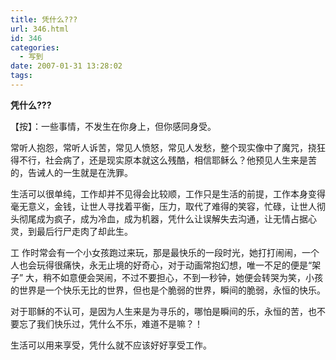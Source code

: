 ```yaml
---
title: 凭什么???
url: 346.html
id: 346
categories:
  - 写到
date: 2007-01-31 13:28:02
tags:
---
```


**凭什么???**

  
【按】：一些事情，不发生在你身上，但你感同身受。  
  
常听人抱怨，常听人诉苦，常见人愤怒，常见人发愁，整个现实像中了魔咒，挠狂得不行，社会病了，还是现实原本就这么残酷，相信耶稣么？他预见人生来是苦的，告诫人的一生就是在洗罪。  
  
生活可以很单纯，工作却并不见得会比较顺，工作只是生活的前提，工作本身变得毫无意义，金钱，让世人寻找着平衡，压力，取代了难得的笑容，忙碌，让世人彻头彻尾成为疯子，成为冷血，成为机器，凭什么让误解失去沟通，让无情占据心灵，到最后行尸走肉了却此生。  
  
工 作时常会有一个小女孩跑过来玩，那是最快乐的一段时光，她打打闹闹，一个人也会玩得很痛快，永无止境的好奇心，对于动画常抱幻想，唯一不足的便是“架子” 大，稍不如意便会哭闹，不过不要担心，不到一秒钟，她便会转哭为笑，小孩的世界是一个快乐无比的世界，但也是个脆弱的世界，瞬间的脆弱，永恒的快乐。  
  
对于耶稣的不认可，是因为人生来是为寻乐的，哪怕是瞬间的乐，永恒的苦，也不要忘了我们快乐过，凭什么不乐，难道不是嘛？！  
  
生活可以用来享受，凭什么就不应该好好享受工作。